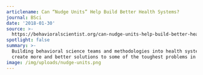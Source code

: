 ```yaml
---
articlename: Can “Nudge Units” Help Build Better Health Systems?
journal: BSci
date: '2018-01-30'
source: >-
  https://behavioralscientist.org/can-nudge-units-help-build-better-health-systems/
spotlight: false
summary: >-
  Building behavioral science teams and methodologies into health systems would
  create more and better solutions to some of the toughest problems in health.
image: /img/uploads/nudge-units.png
---
```


